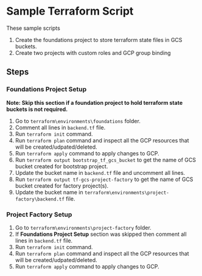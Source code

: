 # Sample Terraform Script

These sample scripts  

1. Create the foundations project to store terraform state files in GCS buckets.
2. Create two projects with custom roles and GCP group binding

## Steps

### Foundations Project Setup

**Note: Skip this section if a foundation project to hold terraform state buckets is not required.**

1. Go to `terraform\environments\foundations` folder.
2. Comment all lines in `backend.tf` file.
3. Run `terraform init` command.
4. Run `terraform plan` command and inspect all the GCP resources that will be created/udpated/deleted.
5. Run `terraform apply` command to apply changes to GCP.
6. Run `terraform output bootstrap_tf_gcs_bucket` to get the name of GCS bucket created for bootstrap project.
7. Update the bucket name in `backend.tf` file and uncomment all lines.
8. Run `terraform output tf-gcs-project-factory` to get the name of GCS bucket created for factory project(s).
9. Update the bucket name in `terraform\environments\project-factory\backend.tf` file.

### Project Factory Setup

1. Go to `terraform\environments\project-factory` folder.
2. If **Foundations Project Setup** section was skipped then comment all lines in `backend.tf` file.
3. Run `terraform init` command.
4. Run `terraform plan` command and inspect all the GCP resources that will be created/udpated/deleted.
5. Run `terraform apply` command to apply changes to GCP.
